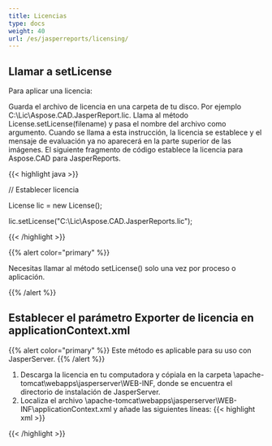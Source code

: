 ```yaml
---
title: Licencias
type: docs
weight: 40
url: /es/jasperreports/licensing/
---
```

## **Llamar a setLicense**
Para aplicar una licencia:

Guarda el archivo de licencia en una carpeta de tu disco. Por ejemplo C:\Lic\Aspose.CAD.JasperReport.lic.
Llama al método License.setLicense(filename) y pasa el nombre del archivo como argumento. Cuando se llama a esta instrucción, la licencia se establece y el mensaje de evaluación ya no aparecerá en la parte superior de las imágenes.
El siguiente fragmento de código establece la licencia para Aspose.CAD para JasperReports.

{{< highlight java >}}

// Establecer licencia

License lic = new License();

lic.setLicense("C:\Lic\Aspose.CAD.JasperReports.lic");

{{< /highlight >}}

{{% alert color="primary" %}}

Necesitas llamar al método setLicense() solo una vez por proceso o aplicación.

{{% /alert %}}

## **Establecer el parámetro Exporter de licencia en applicationContext.xml**
{{% alert color="primary" %}}
Este método es aplicable para su uso con JasperServer.
{{% /alert %}}
1. Descarga la licencia en tu computadora y cópiala en la carpeta \apache-tomcat\webapps\jasperserver\WEB-INF, donde se encuentra el directorio de instalación de JasperServer.
2. Localiza el archivo \apache-tomcat\webapps\jasperserver\WEB-INF\applicationContext.xml y añade las siguientes líneas:
{{< highlight xml >}}
<bean id="jpgExportParameters" class="com.aspose.cad.jasperreports.jpg.ASJpegExportParametersBean">
    <property name="license" value="C:\jasperserver-7.6\apache-tomcat\webapps\jasperserver\WEB-INFAspose.CAD.JasperReports.lic"/>
</bean>
{{< /highlight >}}
